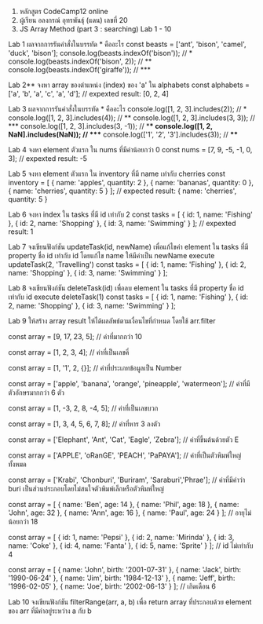 1. หลักสูตร CodeCamp12 online
2. ผู้เรียน อลงกรณ์ อุทรพันธุ์ (แดน) เลขที่ 20
3. JS Array Method (part 3 : searching) Lab 1 - 10

Lab 1
ผลจากการรันคำสั่งในบรรทัด \* คืออะไร
const beasts = ['ant', 'bison', 'camel', 'duck', 'bison'];
console.log(beasts.indexOf('bison')); // \*
console.log(beasts.indexOf('bison', 2)); // **
console.log(beasts.indexOf('giraffe')); // \***

Lab 2\*\*
จงหา array ของตำแหน่ง (index) ของ 'a' ใน alphabets
const alphabets = ['a', 'b', 'a', 'c', 'a', 'd'];
// expexted result: [0, 2, 4]

Lab 3
ผลจากการรันคำสั่งในบรรทัด \* คืออะไร
console.log([1, 2, 3].includes(2)); // \*
console.log([1, 2, 3].includes(4)); // **
console.log([1, 2, 3].includes(3, 3)); // \***
console.log([1, 2, 3].includes(3, -1)); // \***\*
console.log([1, 2, NaN].includes(NaN)); // \*\*\***
console.log(['1', '2', '3'].includes(3)); // **\*\***

Lab 4
จงหา element ตัวแรก ใน nums ที่มีค่าน้อยกว่า 0
const nums = [7, 9, -5, -1, 0, 3];
// expexted result: -5

Lab 5
จงหา element ตัวแรก ใน inventory ที่มี name เท่ากับ cherries
const inventory = [
{ name: 'apples', quantity: 2 },
{ name: 'bananas', quantity: 0 },
{ name: 'cherries', quantity: 5 }
];
// expected result: { name: 'cherries', quantity: 5 }

Lab 6
จงหา index ใน tasks ที่มี id เท่ากับ 2
const tasks = [
{ id: 1, name: 'Fishing' },
{ id: 2, name: 'Shopping' },
{ id: 3, name: 'Swimming' }
];
// expexted result: 1

Lab 7
จงเขียนฟังก์ชัน updateTask(id, newName) เพื่อแก้ไขค่า element ใน tasks ที่มี property ชื่อ id เท่ากับ id โดยแก้ไข name ให้มีค่าเป็น newName
execute updateTask(2, 'Travelling')
const tasks = [
{ id: 1, name: 'Fishing' },
{ id: 2, name: 'Shopping' },
{ id: 3, name: 'Swimming' }
];

Lab 8
จงเขียนฟังก์ชัน deleteTask(id) เพื่อลบ element ใน tasks ที่มี property ชื่อ id เท่ากับ id
execute deleteTask(1)
const tasks = [
{ id: 1, name: 'Fishing' },
{ id: 2, name: 'Shopping' },
{ id: 3, name: 'Swimming' }
];

Lab 9
ให้สร้าง array result ให้ได้ผลลัพธ์ตามเงื่อนไขที่กำหนด โดยใช้ arr.filter

const array = [9, 17, 23, 5];
// ค่าที่มากกว่า 10

const array = [1, 2, 3, 4];
// ค่าที่เป็นเลขคี่

const array = [1, '1', 2, {}];
// ค่าที่ประเภทข้อมูลเป็น Number

const array = ['apple', 'banana', 'orange', 'pineapple', 'watermeon'];
// ค่าที่มีตัวอักษรมากกว่า 6 ตัว

const array = [1, -3, 2, 8, -4, 5];
// ค่าที่เป็นเลขบวก

const array = [1, 3, 4, 5, 6, 7, 8];
// ค่าที่หาร 3 ลงตัว

const array = ['Elephant', 'Ant', 'Cat', 'Eagle', 'Zebra'];
// ค่าที่ขึ้นต้นด้วยตัว E

const array = ['APPLE', 'oRanGE', 'PEACH', 'PaPAYA'];
// ค่าที่เป็นตัวพิมพ์ใหญ่ทั้งหมด

const array = ['Krabi', 'Chonburi', 'Buriram', 'Saraburi','Phrae'];
// ค่าที่มีคำว่า buri เป็นส่วนประกอบโดยไม่สนใจตัวพิมพ์เล็กหรือตัวพิมพ์ใหญ่

const array = [
{ name: 'Ben', age: 14 },
{ name: 'Phil', age: 18 },
{ name: 'John', age: 32 },
{ name: 'Ann', age: 16 },
{ name: 'Paul', age: 24 }
];
// อายุไม่น้อยกว่า 18

const array = [
{ id: 1, name: 'Pepsi' },
{ id: 2, name: 'Mirinda' },
{ id: 3, name: 'Coke' },
{ id: 4, name: 'Fanta' },
{ id: 5, name: 'Sprite' }
];
// id ไม่เท่ากับ 4

const array = [
{ name: 'John', birth: '2001-07-31' },
{ name: 'Jack', birth: '1990-06-24' },
{ name: 'Jim', birth: '1984-12-13' },
{ name: 'Jeff', birth: '1996-02-05' },
{ name: 'Joe', birth: '2002-06-13' }
];
// เกิดเดือน 6

Lab 10
จงเขียนฟังก์ชัน filterRange(arr, a, b) เพื่อ return array ที่ประกอบด้วย element ของ arr ที่มีค่าอยู่ระหว่าง a กับ b
